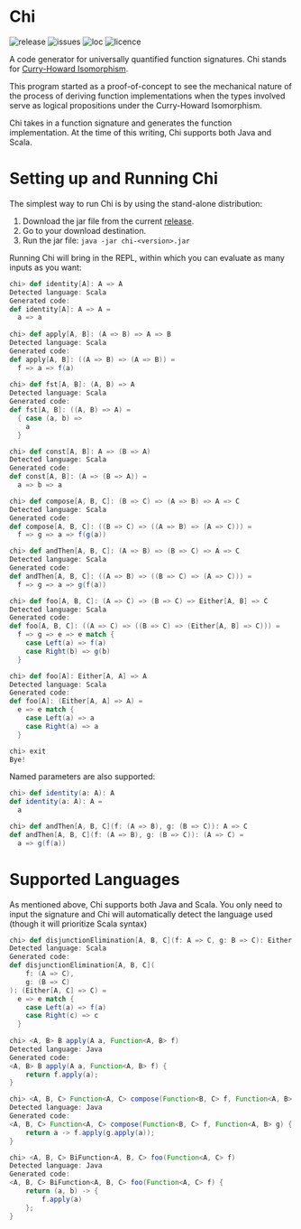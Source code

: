 # Chi
![release](https://img.shields.io/github/v/release/melvic-ybanez/chi?include_prereleases) ![issues](https://img.shields.io/github/issues/melvic-ybanez/chi) ![loc](https://img.shields.io/tokei/lines/github/melvic-ybanez/chi)
![licence](https://img.shields.io/github/license/melvic-ybanez/chi)

A code generator for universally quantified function signatures. 
Chi stands 
for [Curry-Howard Isomorphism](https://en.wikipedia.org/wiki/Curry%E2%80%93Howard_correspondence). 

This program started as a proof-of-concept to see the mechanical nature of the process of 
deriving function implementations when the types involved serve as logical propositions under the Curry-Howard Isomorphism.

Chi takes in a function signature and generates the function implementation. At 
the time of this writing, Chi supports both Java and Scala.

# Setting up and Running Chi
The simplest way to run Chi is by using the stand-alone distribution:
1. Download the jar file from the current [release](https://github.com/melvic-ybanez/chi/releases).
2. Go to your download destination.
3. Run the jar file: `java -jar chi-<version>.jar`

Running Chi will bring in the REPL, within which you can evaluate as many
inputs as you want:

```scala
chi> def identity[A]: A => A
Detected language: Scala
Generated code:
def identity[A]: A => A =
  a => a
  
chi> def apply[A, B]: (A => B) => A => B
Detected language: Scala
Generated code:
def apply[A, B]: ((A => B) => (A => B)) =
  f => a => f(a)
  
chi> def fst[A, B]: (A, B) => A
Detected language: Scala
Generated code:
def fst[A, B]: ((A, B) => A) =
  { case (a, b) =>
    a
  }

chi> def const[A, B]: A => (B => A)
Detected language: Scala
Generated code:
def const[A, B]: (A => (B => A)) =
  a => b => a

chi> def compose[A, B, C]: (B => C) => (A => B) => A => C
Detected language: Scala
Generated code:
def compose[A, B, C]: ((B => C) => ((A => B) => (A => C))) =
  f => g => a => f(g(a))

chi> def andThen[A, B, C]: (A => B) => (B => C) => A => C
Detected language: Scala
Generated code:
def andThen[A, B, C]: ((A => B) => ((B => C) => (A => C))) =
  f => g => a => g(f(a))

chi> def foo[A, B, C]: (A => C) => (B => C) => Either[A, B] => C
Detected language: Scala
Generated code:
def foo[A, B, C]: ((A => C) => ((B => C) => (Either[A, B] => C))) =
  f => g => e => e match {
    case Left(a) => f(a)
    case Right(b) => g(b)
  }

chi> def foo[A]: Either[A, A] => A
Detected language: Scala
Generated code:
def foo[A]: (Either[A, A] => A) =
  e => e match {
    case Left(a) => a
    case Right(a) => a
  }

chi> exit
Bye!
```

Named parameters are also supported:

```scala
chi> def identity(a: A): A
def identity(a: A): A =
  a

chi> def andThen[A, B, C](f: (A => B), g: (B => C)): A => C
def andThen[A, B, C](f: (A => B), g: (B => C)): (A => C) =
  a => g(f(a))

```

# Supported Languages
As mentioned above, Chi supports both Java and Scala. You only need
to input the signature and Chi will automatically detect the language used
(though it will prioritize Scala syntax)

```scala
chi> def disjunctionElimination[A, B, C](f: A => C, g: B => C): Either[A, C] => C
Detected language: Scala
Generated code:
def disjunctionElimination[A, B, C](
    f: (A => C),
    g: (B => C)
): (Either[A, C] => C) =
  e => e match {
    case Left(a) => f(a)
    case Right(c) => c
  }
  
chi> <A, B> B apply(A a, Function<A, B> f)
Detected language: Java
Generated code:
<A, B> B apply(A a, Function<A, B> f) {
    return f.apply(a);
}

chi> <A, B, C> Function<A, C> compose(Function<B, C> f, Function<A, B> g)
Detected language: Java
Generated code:
<A, B, C> Function<A, C> compose(Function<B, C> f, Function<A, B> g) {
    return a -> f.apply(g.apply(a));
}

chi> <A, B, C> BiFunction<A, B, C> foo(Function<A, C> f)
Detected language: Java
Generated code:
<A, B, C> BiFunction<A, B, C> foo(Function<A, C> f) {
    return (a, b) -> {
        f.apply(a)
    };
}
```
